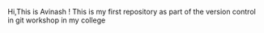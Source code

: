 Hi,This is Avinash !
This is my first repository as part of the version control in git workshop in my college 
